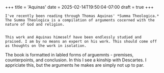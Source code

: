 +++
title = 'Aquinas'
date = 2025-02-14T19:50:04-07:00
draft = true
+++

	I've recently been reading through Thomas Aquinas' *Summa Theologica.* The Summa Theologica is a compilation of arguments cocerned with the nature of God and religion. 
	
	
	This work and Aquinas himeself have been endlessly studied and praised. I am by no means an expert on his work. This should come off as thoughts on the work in isolation. 
	
	
The book is formatted in labled forms of arguemnts - premises, counterpoints, and conclusion. In this I see a kinship with Descartes. I appriciate this, but the arguments he makes are simply not up to par. 

